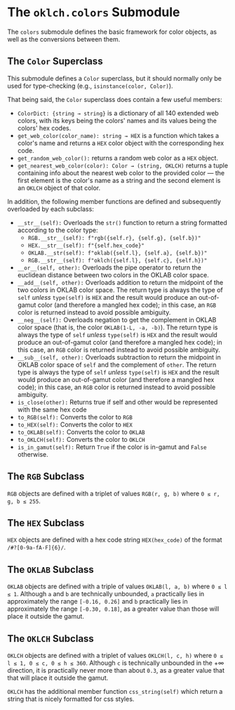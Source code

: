 # The `oklch.colors` Submodule
The `colors` submodule defines the basic framework for color objects, as well as the conversions between them. 

## The `Color` Superclass
This submodule defines a `Color` superclass, but it should normally only be used for type-checking (e.g., `isinstance(color, Color)`). 

That being said, the `Color` superclass does contain a few useful members:
- `ColorDict: {string → string}` is a dictionary of all 140 extended web colors, with its keys being the colors' names and its values being the colors' hex codes. 
- `get_web_color(color_name): string → HEX` is a function which takes a color's name and returns a `HEX` color object with the corresponding hex code. 
- `get_random_web_color():` returns a random web color as a `HEX` object. 
- `get_nearest_web_color(color): Color → (string, OKLCH)` returns a tuple containing info about the nearest web color to the provided color ― the first element is the color's name as a string and the second element is an `OKLCH` object of that color. 

In addition, the following member functions are defined and subsequently overloaded by each subclass: 
- `__str__(self):` Overloads the `str()` function to return a string formatted according to the color type: 
    - `RGB.__str__(self): f"rgb({self.r}, {self.g}, {self.b})"`
    - `HEX.__str__(self): f"{self.hex_code}"`
    - `OKLAB.__str(self): f"oklab({self.l}, {self.a}, {self.b})"`
    - `RGB.__str__(self): f"oklch({self.l}, {self.c}, {self.h})"`
- `__or__(self, other):` Overloads the pipe operator to return the euclidean distance between two colors in the OKLAB color space. 
- `__add__(self, other):` Overloads addition to return the midpoint of the two colors in OKLAB color space. The return type is always the type of `self` *unless* `type(self)` is `HEX` and the result would produce an out-of-gamut color (and therefore a mangled hex code); in this case, an `RGB` color is returned instead to avoid possible ambiguity. 
- `__neg__(self):` Overloads negation to get the complement in OKLAB color space (that is, the color `OKLAB(1-L, -a, -b)`). The return type is always the type of `self` *unless* `type(self)` is `HEX` and the result would produce an out-of-gamut color (and therefore a mangled hex code); in this case, an `RGB` color is returned instead to avoid possible ambiguity. 
- `__sub__(self, other):` Overloads subtraction to return the midpoint in OKLAB color space of `self` and the complement of `other`. The return type is always the type of `self` *unless* `type(self)` is `HEX` and the result would produce an out-of-gamut color (and therefore a mangled hex code); in this case, an `RGB` color is returned instead to avoid possible ambiguity. 
- `is_close(other):` Returns true if self and other would be represented with the same hex code
- `to_RGB(self):` Converts the color to `RGB`
- `to_HEX(self):` Converts the color to `HEX`
- `to_OKLAB(self):` Converts the color to `OKLAB`
- `to_OKLCH(self):` Converts the color to `OKLCH`
- `is_in_gamut(self):` Return `True` if the color is in-gamut and `False` otherwise. 

## The `RGB` Subclass
`RGB` objects are defined with a triplet of values `RGB(r, g, b)` where `0 ≤ r, g, b ≤ 255`. 

## The `HEX` Subclass
`HEX` objects are defined with a hex code string `HEX(hex_code)` of the format `/#?[0-9a-fA-F]{6}/`.

## The `OKLAB` Subclass
`OKLAB` objects are defined with a triple of values `OKLAB(l, a, b)` where `0 ≤ l ≤ 1`. Although `a` and `b` are technically unbounded, `a` practically lies in approximately the range `[-0.16, 0.26]` and `b` practically lies in approximately the range `[-0.30, 0.18]`, as a greater value than those will place it outside the gamut. 

## The `OKLCH` Subclass
`OKLCH` objects are defined with a triplet of values `OKLCH(l, c, h)` where `0 ≤ l ≤ 1, 0 ≤ c, 0 ≤ h ≤ 360`. Although `c` is technically unbounded in the +∞ direction, it is practically never more than about `0.3`, as a greater value that that will place it outside the gamut. 

`OKLCH` has the additional member function `css_string(self)` which return a string that is nicely formatted for css styles. 
